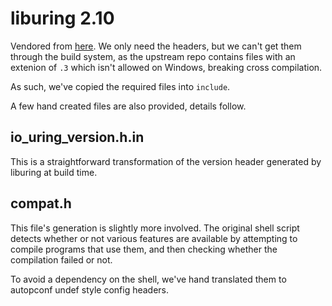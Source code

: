 # liburing 2.10

Vendored from [here](https://github.com/axboe/liburing/releases/tag/liburing-2.10). We only need the headers, but we can't get them through the build system, as the upstream repo contains files with an extenion of `.3` which isn't allowed on Windows, breaking cross compilation.

As such, we've copied the required files into `include`.

A few hand created files are also provided, details follow.

## io_uring_version.h.in

This is a straightforward transformation of the version header generated by liburing at build time.

## compat.h

This file's generation is slightly more involved. The original shell script detects whether or not various features are available by attempting to compile programs that use them, and then checking whether the compilation failed or not.

To avoid a dependency on the shell, we've hand translated them to autopconf undef style config headers.
